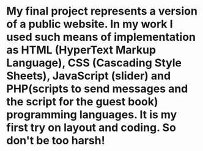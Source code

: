 # My final project represents a version of a public website. In my work I used such means of implementation as HTML (HyperText Markup Language), CSS (Cascading Style Sheets), JavaScript (slider) and PHP(scripts to send messages and the script for the guest book) programming languages. It is my first try on layout and coding. So don't be too harsh!

